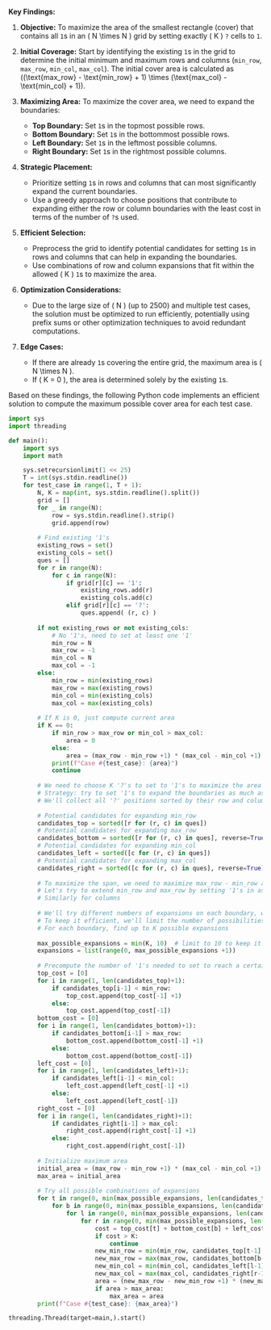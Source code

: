 **Key Findings:**

1. **Objective:** To maximize the area of the smallest rectangle (cover) that contains all `1`s in an \( N \times N \) grid by setting exactly \( K \) `?` cells to `1`.

2. **Initial Coverage:** Start by identifying the existing `1`s in the grid to determine the initial minimum and maximum rows and columns (`min_row`, `max_row`, `min_col`, `max_col`). The initial cover area is calculated as \((\text{max\_row} - \text{min\_row} + 1) \times (\text{max\_col} - \text{min\_col} + 1)\).

3. **Maximizing Area:** To maximize the cover area, we need to expand the boundaries:
   - **Top Boundary:** Set `1`s in the topmost possible rows.
   - **Bottom Boundary:** Set `1`s in the bottommost possible rows.
   - **Left Boundary:** Set `1`s in the leftmost possible columns.
   - **Right Boundary:** Set `1`s in the rightmost possible columns.

4. **Strategic Placement:** 
   - Prioritize setting `1`s in rows and columns that can most significantly expand the current boundaries.
   - Use a greedy approach to choose positions that contribute to expanding either the row or column boundaries with the least cost in terms of the number of `?`s used.
   
5. **Efficient Selection:** 
   - Preprocess the grid to identify potential candidates for setting `1`s in rows and columns that can help in expanding the boundaries.
   - Use combinations of row and column expansions that fit within the allowed \( K \) `1`s to maximize the area.

6. **Optimization Considerations:** 
   - Due to the large size of \( N \) (up to 2500) and multiple test cases, the solution must be optimized to run efficiently, potentially using prefix sums or other optimization techniques to avoid redundant computations.

7. **Edge Cases:** 
   - If there are already `1`s covering the entire grid, the maximum area is \( N \times N \).
   - If \( K = 0 \), the area is determined solely by the existing `1`s.

Based on these findings, the following Python code implements an efficient solution to compute the maximum possible cover area for each test case.

```python
import sys
import threading

def main():
    import sys
    import math

    sys.setrecursionlimit(1 << 25)
    T = int(sys.stdin.readline())
    for test_case in range(1, T + 1):
        N, K = map(int, sys.stdin.readline().split())
        grid = []
        for _ in range(N):
            row = sys.stdin.readline().strip()
            grid.append(row)
        
        # Find existing '1's
        existing_rows = set()
        existing_cols = set()
        ques = []
        for r in range(N):
            for c in range(N):
                if grid[r][c] == '1':
                    existing_rows.add(r)
                    existing_cols.add(c)
                elif grid[r][c] == '?':
                    ques.append( (r, c) )
        
        if not existing_rows or not existing_cols:
            # No '1's, need to set at least one '1'
            min_row = N
            max_row = -1
            min_col = N
            max_col = -1
        else:
            min_row = min(existing_rows)
            max_row = max(existing_rows)
            min_col = min(existing_cols)
            max_col = max(existing_cols)
        
        # If K is 0, just compute current area
        if K == 0:
            if min_row > max_row or min_col > max_col:
                area = 0
            else:
                area = (max_row - min_row +1) * (max_col - min_col +1)
            print(f"Case #{test_case}: {area}")
            continue
        
        # We need to choose K '?'s to set to '1's to maximize the area
        # Strategy: try to set '1's to expand the boundaries as much as possible
        # We'll collect all '?' positions sorted by their row and column
        
        # Potential candidates for expanding min_row
        candidates_top = sorted([r for (r, c) in ques])
        # Potential candidates for expanding max_row
        candidates_bottom = sorted([r for (r, c) in ques], reverse=True)
        # Potential candidates for expanding min_col
        candidates_left = sorted([c for (r, c) in ques])
        # Potential candidates for expanding max_col
        candidates_right = sorted([c for (r, c) in ques], reverse=True)
        
        # To maximize the span, we need to maximize max_row - min_row and max_col - min_col
        # Let's try to extend min_row and max_row by setting '1's in as low and as high rows as possible
        # Similarly for columns
        
        # We'll try different numbers of expansions on each boundary, within K
        # To keep it efficient, we'll limit the number of possibilities
        # For each boundary, find up to K possible expansions
        
        max_possible_expansions = min(K, 10)  # limit to 10 to keep it efficient
        expansions = list(range(0, max_possible_expansions +1))
        
        # Precompute the number of '1's needed to set to reach a certain expansion
        top_cost = [0]
        for i in range(1, len(candidates_top)+1):
            if candidates_top[i-1] < min_row:
                top_cost.append(top_cost[-1] +1)
            else:
                top_cost.append(top_cost[-1])
        bottom_cost = [0]
        for i in range(1, len(candidates_bottom)+1):
            if candidates_bottom[i-1] > max_row:
                bottom_cost.append(bottom_cost[-1] +1)
            else:
                bottom_cost.append(bottom_cost[-1])
        left_cost = [0]
        for i in range(1, len(candidates_left)+1):
            if candidates_left[i-1] < min_col:
                left_cost.append(left_cost[-1] +1)
            else:
                left_cost.append(left_cost[-1])
        right_cost = [0]
        for i in range(1, len(candidates_right)+1):
            if candidates_right[i-1] > max_col:
                right_cost.append(right_cost[-1] +1)
            else:
                right_cost.append(right_cost[-1])
        
        # Initialize maximum area
        initial_area = (max_row - min_row +1) * (max_col - min_col +1) if min_row <= max_row and min_col <= max_col else 0
        max_area = initial_area
        
        # Try all possible combinations of expansions
        for t in range(0, min(max_possible_expansions, len(candidates_top)) +1):
            for b in range(0, min(max_possible_expansions, len(candidates_bottom)) +1):
                for l in range(0, min(max_possible_expansions, len(candidates_left)) +1):
                    for r in range(0, min(max_possible_expansions, len(candidates_right)) +1):
                        cost = top_cost[t] + bottom_cost[b] + left_cost[l] + right_cost[r]
                        if cost > K:
                            continue
                        new_min_row = min(min_row, candidates_top[t-1] if t >0 else min_row)
                        new_max_row = max(max_row, candidates_bottom[b-1] if b >0 else max_row)
                        new_min_col = min(min_col, candidates_left[l-1] if l >0 else min_col)
                        new_max_col = max(max_col, candidates_right[r-1] if r >0 else max_col)
                        area = (new_max_row - new_min_row +1) * (new_max_col - new_min_col +1)
                        if area > max_area:
                            max_area = area
        print(f"Case #{test_case}: {max_area}")

threading.Thread(target=main,).start()
```